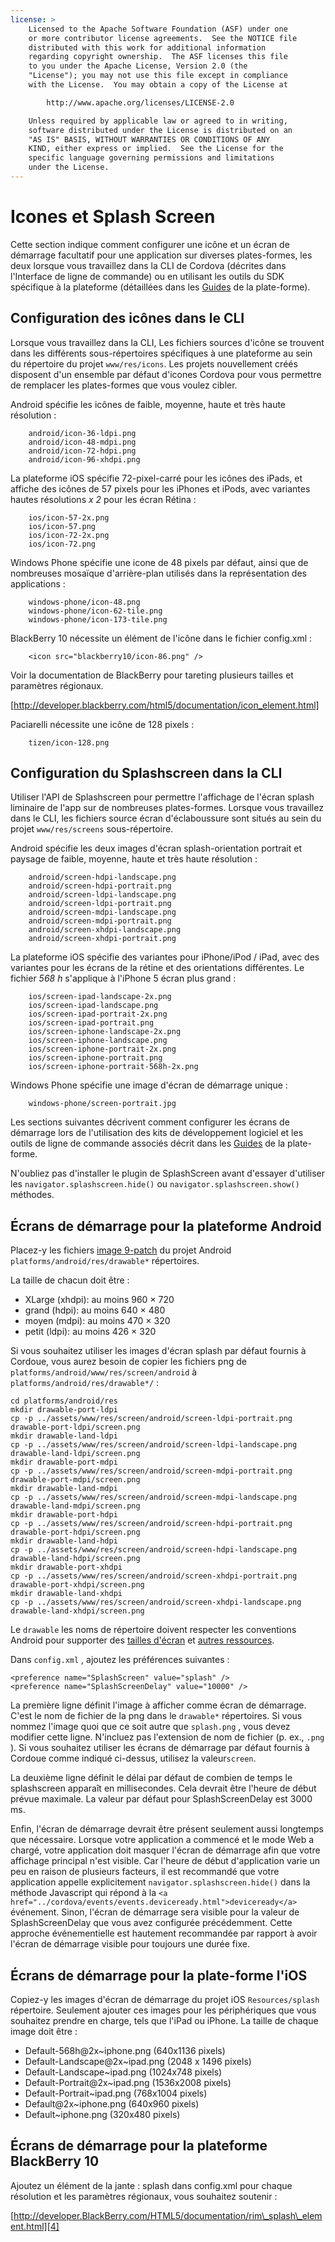 ```yaml
---
license: >
    Licensed to the Apache Software Foundation (ASF) under one
    or more contributor license agreements.  See the NOTICE file
    distributed with this work for additional information
    regarding copyright ownership.  The ASF licenses this file
    to you under the Apache License, Version 2.0 (the
    "License"); you may not use this file except in compliance
    with the License.  You may obtain a copy of the License at

        http://www.apache.org/licenses/LICENSE-2.0

    Unless required by applicable law or agreed to in writing,
    software distributed under the License is distributed on an
    "AS IS" BASIS, WITHOUT WARRANTIES OR CONDITIONS OF ANY
    KIND, either express or implied.  See the License for the
    specific language governing permissions and limitations
    under the License.
---
```


# Icones et Splash Screen

Cette section indique comment configurer une icône et un écran de démarrage facultatif pour une application sur diverses plates-formes, les deux lorsque vous travaillez dans la CLI de Cordova (décrites dans l'Interface de ligne de commande) ou en utilisant les outils du SDK spécifique à la plateforme (détaillées dans les <a href="../guide/platforms/index.html"><a href="../index.html">Guides</a> de la plate-forme</a>).

## Configuration des icônes dans le CLI

Lorsque vous travaillez dans la CLI, Les fichiers sources d'icône se trouvent dans les différents sous-répertoires spécifiques à une plateforme au sein du répertoire du projet `www/res/icons`. Les projets nouvellement créés disposent d'un ensemble par défaut d'icones Cordova pour vous permettre de remplacer les plates-formes que vous voulez cibler.

Android spécifie les icônes de faible, moyenne, haute et très haute résolution :

        android/icon-36-ldpi.png
        android/icon-48-mdpi.png
        android/icon-72-hdpi.png
        android/icon-96-xhdpi.png
    

La plateforme iOS spécifie 72-pixel-carré pour les icônes des iPads, et affiche des icônes de 57 pixels pour les iPhones et iPods, avec variantes hautes résolutions *x 2* pour les écran Rétina :

        ios/icon-57-2x.png
        ios/icon-57.png
        ios/icon-72-2x.png
        ios/icon-72.png
    

Windows Phone spécifie une icone de 48 pixels par défaut, ainsi que de nombreuses mosaïque d'arrière-plan utilisés dans la représentation des applications :

        windows-phone/icon-48.png
        windows-phone/icon-62-tile.png
        windows-phone/icon-173-tile.png
    

BlackBerry 10 nécessite un élément de l'icône dans le fichier config.xml :

        <icon src="blackberry10/icon-86.png" />
    

Voir la documentation de BlackBerry pour tareting plusieurs tailles et paramètres régionaux.

[http://developer.blackberry.com/html5/documentation/icon_element.html]

Paciarelli nécessite une icône de 128 pixels :

        tizen/icon-128.png
    

## Configuration du Splashscreen dans la CLI

Utiliser l'API de Splashscreen pour permettre l'affichage de l'écran splash liminaire de l'app sur de nombreuses plates-formes. Lorsque vous travaillez dans le CLI, les fichiers source écran d'éclaboussure sont situés au sein du projet `www/res/screens` sous-répertoire.

Android spécifie les deux images d'écran splash-orientation portrait et paysage de faible, moyenne, haute et très haute résolution :

        android/screen-hdpi-landscape.png
        android/screen-hdpi-portrait.png
        android/screen-ldpi-landscape.png
        android/screen-ldpi-portrait.png
        android/screen-mdpi-landscape.png
        android/screen-mdpi-portrait.png
        android/screen-xhdpi-landscape.png
        android/screen-xhdpi-portrait.png
    

La plateforme iOS spécifie des variantes pour iPhone/iPod / iPad, avec des variantes pour les écrans de la rétine et des orientations différentes. Le fichier *568 h* s'applique à l'iPhone 5 écran plus grand :

        ios/screen-ipad-landscape-2x.png
        ios/screen-ipad-landscape.png
        ios/screen-ipad-portrait-2x.png
        ios/screen-ipad-portrait.png
        ios/screen-iphone-landscape-2x.png
        ios/screen-iphone-landscape.png
        ios/screen-iphone-portrait-2x.png
        ios/screen-iphone-portrait.png
        ios/screen-iphone-portrait-568h-2x.png
    

Windows Phone spécifie une image d'écran de démarrage unique :

        windows-phone/screen-portrait.jpg
    

Les sections suivantes décrivent comment configurer les écrans de démarrage lors de l'utilisation des kits de développement logiciel et les outils de ligne de commande associés décrit dans les <a href="../guide/platforms/index.html"><a href="../index.html">Guides</a> de la plate-forme</a>.

N'oubliez pas d'installer le plugin de SplashScreen avant d'essayer d'utiliser les `navigator.splashscreen.hide()` ou `navigator.splashscreen.show()` méthodes.

## Écrans de démarrage pour la plateforme Android

Placez-y les fichiers [image 9-patch][1] du projet Android `platforms/android/res/drawable*` répertoires.

 [1]: https://developer.android.com/tools/help/draw9patch.html

La taille de chacun doit être :

*   XLarge (xhdpi): au moins 960 × 720
*   grand (hdpi): au moins 640 × 480
*   moyen (mdpi): au moins 470 × 320
*   petit (ldpi): au moins 426 × 320

Si vous souhaitez utiliser les images d'écran splash par défaut fournis à Cordoue, vous aurez besoin de copier les fichiers png de `platforms/android/www/res/screen/android` à `platforms/android/res/drawable*/` :

    cd platforms/android/res
    mkdir drawable-port-ldpi
    cp -p ../assets/www/res/screen/android/screen-ldpi-portrait.png drawable-port-ldpi/screen.png
    mkdir drawable-land-ldpi
    cp -p ../assets/www/res/screen/android/screen-ldpi-landscape.png drawable-land-ldpi/screen.png
    mkdir drawable-port-mdpi
    cp -p ../assets/www/res/screen/android/screen-mdpi-portrait.png drawable-port-mdpi/screen.png
    mkdir drawable-land-mdpi
    cp -p ../assets/www/res/screen/android/screen-mdpi-landscape.png drawable-land-mdpi/screen.png
    mkdir drawable-port-hdpi
    cp -p ../assets/www/res/screen/android/screen-hdpi-portrait.png drawable-port-hdpi/screen.png
    mkdir drawable-land-hdpi
    cp -p ../assets/www/res/screen/android/screen-hdpi-landscape.png drawable-land-hdpi/screen.png
    mkdir drawable-port-xhdpi
    cp -p ../assets/www/res/screen/android/screen-xhdpi-portrait.png drawable-port-xhdpi/screen.png
    mkdir drawable-land-xhdpi
    cp -p ../assets/www/res/screen/android/screen-xhdpi-landscape.png drawable-land-xhdpi/screen.png
    

Le `drawable` les noms de répertoire doivent respecter les conventions Android pour supporter des [tailles d'écran][2] et [autres ressources][3].

 [2]: http://developer.android.com/guide/practices/screens_support.html
 [3]: http://developer.android.com/guide/topics/resources/providing-resources.html#AlternativeResources

Dans `config.xml` , ajoutez les préférences suivantes :

    <preference name="SplashScreen" value="splash" />
    <preference name="SplashScreenDelay" value="10000" />
    

La première ligne définit l'image à afficher comme écran de démarrage. C'est le nom de fichier de la png dans le `drawable*` répertoires. Si vous nommez l'image quoi que ce soit autre que `splash.png` , vous devez modifier cette ligne. N'incluez pas l'extension de nom de fichier (p. ex., `.png` ). Si vous souhaitez utiliser les écrans de démarrage par défaut fournis à Cordoue comme indiqué ci-dessus, utilisez la valeur`screen`.

La deuxième ligne définit le délai par défaut de combien de temps le splashscreen apparaît en millisecondes. Cela devrait être l'heure de début prévue maximale. La valeur par défaut pour SplashScreenDelay est 3000 ms.

Enfin, l'écran de démarrage devrait être présent seulement aussi longtemps que nécessaire. Lorsque votre application a commencé et le mode Web a chargé, votre application doit masquer l'écran de démarrage afin que votre affichage principal n'est visible. Car l'heure de début d'application varie un peu en raison de plusieurs facteurs, il est recommandé que votre application appelle explicitement `navigator.splashscreen.hide()` dans la méthode Javascript qui répond à la `<a href="../cordova/events/events.deviceready.html">deviceready</a>` événement. Sinon, l'écran de démarrage sera visible pour la valeur de SplashScreenDelay que vous avez configurée précédemment. Cette approche événementielle est hautement recommandée par rapport à avoir l'écran de démarrage visible pour toujours une durée fixe.

## Écrans de démarrage pour la plate-forme l'iOS

Copiez-y les images d'écran de démarrage du projet iOS `Resources/splash` répertoire. Seulement ajouter ces images pour les périphériques que vous souhaitez prendre en charge, tels que l'iPad ou iPhone. La taille de chaque image doit être :

*   Default-568h@2x~iphone.png (640x1136 pixels)
*   Default-Landscape@2x~ipad.png (2048 x 1496 pixels)
*   Default-Landscape~ipad.png (1024x748 pixels)
*   Default-Portrait@2x~ipad.png (1536x2008 pixels)
*   Default-Portrait~ipad.png (768x1004 pixels)
*   Default@2x~iphone.png (640x960 pixels)
*   Default~iphone.png (320x480 pixels)

## Écrans de démarrage pour la plateforme BlackBerry 10

Ajoutez un élément de la jante : splash dans config.xml pour chaque résolution et les paramètres régionaux, vous souhaitez soutenir :

[http://developer.BlackBerry.com/HTML5/documentation/rim\_splash\_element.html][4]

 [4]: http://developer.blackberry.com/html5/documentation/rim_splash_element.html